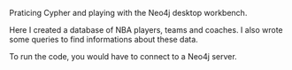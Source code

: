 Praticing Cypher and playing with the Neo4j desktop workbench.

Here I created a database of NBA players, teams and coaches. I also wrote some queries to find informations about these data.

To run the code, you would have to connect to a Neo4j server.

